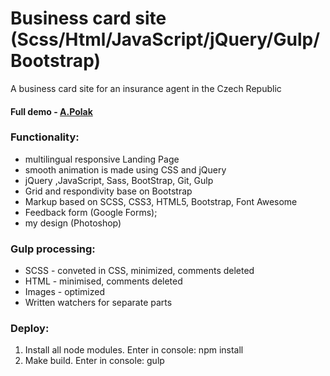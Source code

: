 #  Business card site (Scss/Html/JavaScript/jQuery/Gulp/Bootstrap)


A business card site for an insurance agent in the Czech Republic


#### Full demo - [A.Polak](http://pojistim.com)

### Functionality:

  - multilingual responsive Landing Page
  - smooth animation is made using CSS and jQuery
  - jQuery ,JavaScript, Sass, BootStrap, Git, Gulp
  - Grid and respondivity base on Bootstrap
  - Markup based on SCSS, CSS3, HTML5, Bootstrap, Font Awesome
  - Feedback form (Google Forms);
  - my design (Photoshop)

### Gulp processing:

  - SCSS - conveted in CSS, minimized, comments deleted
  - HTML - minimised, comments deleted
  - Images - optimized
  - Written watchers for separate parts

### Deploy:

1) Install all node modules. Enter in console: npm install
2) Make build. Enter in console: gulp